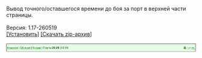 Вывод точного/оставшегося времени до боя за порт в верхней части страницы.
<br>
<br>
Версия: 1.17-260519
<br>
[[Установить]](https://raw.githubusercontent.com/MyRequiem/comfortablePlayingInGW/master/separatedScripts/PortTimer/portTimer.user.js) [[Скачать zip-архив]](https://raw.githubusercontent.com/MyRequiem/comfortablePlayingInGW/master/separatedScripts/PortTimer/portTimer.user.js.zip)
<br>
<br>
![PortTimer](https://raw.githubusercontent.com/MyRequiem/comfortablePlayingInGW/master/imgs/PortTimer/screen.png)
<br>
